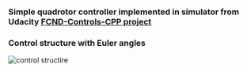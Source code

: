 ### Simple quadrotor controller implemented in simulator from Udacity [FCND-Controls-CPP project](https://github.com/udacity/FCND-Controls-CPP)
### Control structure with Euler angles
![control structire](https://raw.githubusercontent.com/ViktorAnchutin/FCND-Simple-Quarotor-Controller/master/images/Control_structure.jpg)
